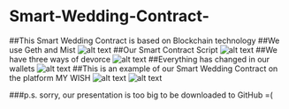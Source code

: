 # Smart-Wedding-Contract-
##This Smart Wedding Contract is based on Blockchain technology
##We use Geth and Mist 
![alt text](https://sun1-3.userapi.com/c840435/v840435912/79a21/YGW-CamhKy4.jpg)
##Our Smart Contract Script
![alt text](https://sun1-2.userapi.com/c840435/v840435912/79a13/rPqq0OMfszQ.jpg)
##We have three ways of devorce
![alt text](https://sun1-2.userapi.com/c840435/v840435912/79a2b/y46JKYe42Os.jpg)
##Everything has changed in our wallets 
![alt text](https://sun1-3.userapi.com/c840435/v840435912/79a35/eMoYd2nYsI4.jpg)
##This is an example of our Smart Wedding Contract on the platform MY WISH
![alt text](https://sun9-2.userapi.com/c840435/v840435912/79a64/avyDsvZ55HA.jpg)
![alt text](https://sun9-8.userapi.com/c840435/v840435912/79a6e/hKEn79nydEU.jpg)

###p.s.  sorry, our presentation is too big to be downloaded to GitHub =(
